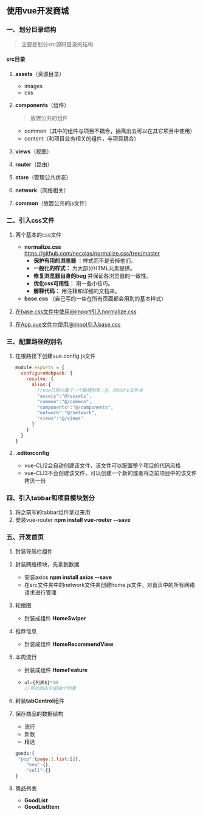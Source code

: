 ## 使用vue开发商城

### 一、划分目录结构

> 主要是划分src源码目录的结构

#### src目录

1. **assets**（资源目录）

   - images
   - css

2. **components**（组件）

   > 放置公共的组件

   - common（其中的组件与项目不耦合，抽离出去可以在其它项目中使用）
   - content（和项目业务相关的组件，与项目耦合）

3. **views**（视图）

4. **router**（路由）

5. **store**（管理公共状态）

6. **network**（网络相关）

7. **common**（放置公共的js文件）



### 二、引入css文件

1. 两个基本的css文件
   - **normalize.css**  https://github.com/necolas/normalize.css/tree/master
     - **保护有用的浏览器** ：样式而不是去掉他们。
     - **一般化的样式：** 为大部分HTML元素提供。
     - **修复浏览器自身的bug** 并保证各浏览器的一致性。
     - **优化css可用性：** 用一些小技巧。
     - **解释代码：** 用注释和详细的文档来。

   * **base.css** （自己写的一些在所有页面都会用到的基本样式）

2. 在base.css文件中使用@import引入normalize.css

3. 在App.vue文件中使用@impot引入base.css



### 三、配置路径的别名

1. 在根路径下创建vue.config.js文件

   ```js
   module.exports = {
     configureWebpack: {
       resolve: {
         alias:{
           //vue已经内置了一个路径别名：@，对应src文件夹
           "assets":"@/assets",
           "common":"@/common",
           "components":"@/components",
           "network":"@/network",
           "views":"@/views"
         }
       }
     }
   }
   ```

2. **.editorconfig**

   - vue-CLI2会自动创建该文件，该文件可以配置整个项目的代码风格
   - vue-CLI3不会创建该文件，可以创建一个新的或者将之前项目中的该文件拷贝一份



### 四、引入tabbar和项目模块划分

1. 将之前写的tabbar组件拿过来用
2. 安装vue-router   **npm install vue-router --save**



### 五、开发首页

1. 封装导航栏组件

2. 封装网络模块，先拿到数据

   - 安装axios **npm install axios --save**
   - 在src文件夹中的network文件夹创建home.js文件，对首页中的所有网络请求进行管理

3. 轮播图

   - 封装成组件 **HomeSwiper**

4. 推荐信息

   - 封装成组件 **HomeRecommendView**

5. 本周流行

   - 封装成组件 **HomeFeature**

   - ```js
     ul>{列表$}*50
     //可以动态生成50个列表
     ```

6. 封装**tabControl**组件

7. 保存商品的数据结构

   - 流行
   - 新款
   - 精选

   ```javascript
   goods:{
   	"pop":{page:1,list:[]},
       "new":{},
       "sell":{}
   }
   ```

8. 商品列表

   - **GoodList**
   - **GoodListItem**

